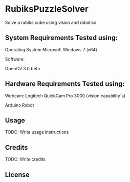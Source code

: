 # RubiksPuzzleSolver
Solve a rubiks cube using vision and robotics

## System Requirements Tested using: 

Operating System:Microsoft Windows 7 (x64)

Software:

OpenCV 3.0 beta
 
## Hardware Requirements Tested using: 

Webcam: Logitech QuickCam Pro 3000 (vision capability's)

Arduino Robot

## Usage

TODO: Write usage instructions

## Credits

TODO: Write credits

## License